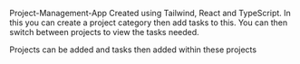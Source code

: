 Project-Management-App
Created using Tailwind, React and TypeScript. In this you can create a project category then add tasks to this. You can then switch between projects to view the tasks needed.

Projects can be added and tasks then added within these projects
